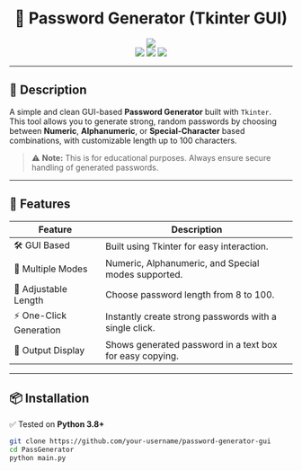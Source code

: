 <h1 align="center">🔐 Password Generator (Tkinter GUI)</h1>

<p align="center">
  <img src="https://img.shields.io/badge/Version-1.0-blue?style=for-the-badge">
  <br>
  <img src="https://img.shields.io/badge/Author-ROSHAN-Z89-green?style=flat-square">
  <img src="https://img.shields.io/badge/Open%20Source-Yes-cyan?style=flat-square">
  <img src="https://img.shields.io/badge/Written%20In-Python-blue?style=flat-square">
</p>

---

## 🧠 Description

A simple and clean GUI-based **Password Generator** built with `Tkinter`.  
This tool allows you to generate strong, random passwords by choosing between **Numeric**, **Alphanumeric**, or **Special-Character** based combinations, with customizable length up to 100 characters.

> ⚠️ **Note:** This is for educational purposes. Always ensure secure handling of generated passwords.

---

## 🚀 Features

| Feature                     | Description                                                    |
|----------------------------|----------------------------------------------------------------|
| 🛠️ GUI Based              | Built using Tkinter for easy interaction.                      |
| 🔢 Multiple Modes          | Numeric, Alphanumeric, and Special modes supported.            |
| 📏 Adjustable Length        | Choose password length from 8 to 100.                          |
| ⚡ One-Click Generation      | Instantly create strong passwords with a single click.         |
| 📄 Output Display           | Shows generated password in a text box for easy copying.       |

---

## 📦 Installation

✅ Tested on **Python 3.8+**

```bash
git clone https://github.com/your-username/password-generator-gui
cd PassGenerator
python main.py
